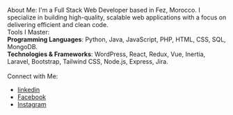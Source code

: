 About Me:
I'm a Full Stack Web Developer based in Fez, Morocco. I specialize in building high-quality, scalable web applications with a focus on delivering efficient and clean code.
<br>
Tools I Master:<br>
<b>Programming Languages</b>: Python, Java, JavaScript, PHP, HTML, CSS, SQL, MongoDB.<br>
<b>Technologies & Frameworks</b>: WordPress, React, Redux, Vue, Inertia, Laravel, Bootstrap, Tailwind CSS, Node.js, Express, Jira.<br>
<br>
Connect with Me:
* <a href='https://www.linkedin.com/in/ismail-essadik/' target="_blank" >linkedin</a>
* <a href='https://web.facebook.com/ismail.essadik01' target="_blank" >Facebook</a>
* <a href='https://www.instagram.com/essadik.ismail/' target="_blank" >Instagram</a>
